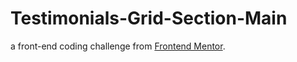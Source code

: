 # Testimonials-Grid-Section-Main
a front-end coding challenge from [Frontend Mentor](http://frontendmentor.io/).
